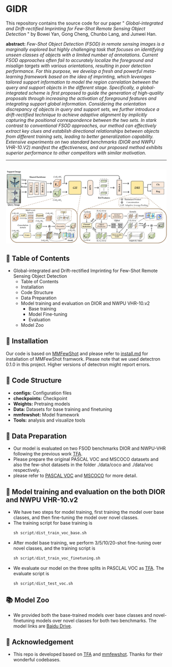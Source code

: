 # GIDR
This repository contains the source code for our paper " *Global-integrated and Drift-rectified Imprinting for Few-Shot Remote Sensing Object Detection* " by Bowei Yan, Gong Cheng, Chunbo Lang, and Junwei Han.

**abstract:** *Few-Shot Object Detection (FSOD) in remote sensing images is a marginally explored but highly challenging task that focuses on identifying unseen classes of objects with a limited number of annotations. Current FSOD approaches often fail to accurately localize the foreground and misalign targets with various orientations, resulting in poor detection performance. For this purpose, we develop a fresh and powerful meta-learning framework based on the idea of imprinting, which leverages tailored support information to model the region correlation between the query and support objects in the different stage. Specifically, a global-integrated scheme is first proposed to guide the generation of high-quality proposals through increasing the activation of foreground features and integrating support global information. Considering the orientation discrepancy of objects in query and support sets, we further introduce a drift-rectified technique to achieve adaptive alignment by implicitly capturing the positional correspondence between the two sets. In stark contrast to conventional FSOD approaches, our method can effectively extract key clues and establish directional relationships between objects from different training sets, leading to better generalization capability. Extensive experiments on two standard benchmarks (DIOR and NWPU VHR-10.V2) manifest the effectiveness, and our proposed method exhibits superior performance to other competitors with similar motivation.*

---
![Image text](https://github.com/Ybowei/GIDR/blob/main/picture/method.jpg)
---


## 📑 Table of Contents

* Global-integrated and Drift-rectified Imprinting for Few-Shot Remote Sensing Object Detection
  * Table of Contents
  * Installation
  * Code Structure
  * Data Preparation
  * Model training and evaluation on DIOR and NWPU VHR-10.v2
    * Base training
    * Model Fine-tuning
    * Evaluation
  * Model Zoo


## 🧩 Installation

Our code is based on [MMFewShot](https://github.com/open-mmlab/mmfewshot/tree/main) and please refer to [install.md](https://github.com/open-mmlab/mmfewshot/blob/main/docs/en/install.md) for installation of MMFewShot framwork. 
Please note that we used detectron 0.1.0 in this project. Higher versions of detectron might report errors.


## 🏰 Code Structure

* **configs:** Configuration files
* **checkpoints:** Checkpoint
* **Weights:** Pretraing models
* **Data:** Datasets for base training and finetuning
* **mmfewshot:** Model framework
* **Tools:** analysis and visualize tools

## 💾 Data Preparation

* Our model is evaluated on two FSOD benchmarks DIOR and NWPU-VHR following the previous work [TFA](https://github.com/ucbdrive/few-shot-object-detection).
* Please prepare the original PASCAL VOC and MSCOCO datasets and also the few-shot datasets in the folder ./data/coco and ./data/voc respectively.
* please refer to [PASCAL VOC](https://github.com/Ybowei/UNP/blob/main/data/voc/README.md) and [MSCOCO](https://github.com/Ybowei/UNP/blob/main/data/coco/README.md) for more detail.

## 📖 Model training and evaluation on the both DIOR and NWPU VHR-10.v2

* We have two steps for model training, first training the model over base classes, and then fine-tuning the model over novel classes.
* The training script for base training is
  ```Python
  sh script/dist_train_voc_base.sh

 * After model base training, we perform 3/5/10/20-shot fine-tuning over novel classes, and the training script is
   ```Python
   sh script/dist_train_voc_finetuning.sh

 * We evaluate our model on the three splits in PASCLAL VOC as [TFA](https://github.com/ucbdrive/few-shot-object-detection). The evaluate script is
   ```Python
   sh script/dist_test_voc.sh

 ## 📚 Model Zoo
* We provided both the base-trained models over base classes and novel-finetuning models over novel classes for both two benchmarks. The model links are [Baidu Drive]().

 ## 👏 Acknowledgement
* This repo is developed based on [TFA](https://github.com/ucbdrive/few-shot-object-detection) and [mmfewshot](https://github.com/open-mmlab/mmfewshot/tree/main). Thanks for their wonderful codebases.
